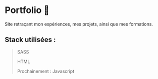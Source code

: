 # Portfolio 📖

Site retraçant mon expériences, mes projets, ainsi que mes formations.

## Stack utilisées :
> SASS
>
> HTML
>
> Prochainement : Javascript 
